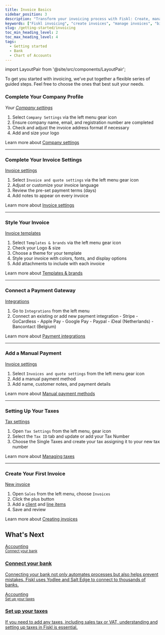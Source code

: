 ```yaml
---
title: Invoice Basics
sidebar_position: 3
description: "Transform your invoicing process with Fiskl: Create, manage, and send professional invoices effortlessly to improve cash flow."
keywords: ["Fiskl invoicing", "create invoices", "manage invoices", "billing software", "small business invoicing"]
slug: /getting-started/invoicing
toc_min_heading_level: 2
toc_max_heading_level: 4
tags:
  - Getting started
  - Bank
  - Chart of Accounts
---
```


import LayoutPair from '@site/src/components/LayoutPair';

To get you started with invoicing, we've put together a flexible series of guided steps. Feel free to choose the ones that best suit your needs.

### Complete Your Company Profile

<LayoutPair imageUrl="https://demo.fiskl.com/e/cm0uxw7kx0018mi0chns4t653/tour">

  *Your [Company settings](https://my.fiskl.com/company-settings)*

  1. Select `Company Settings` via the left menu gear icon
  1. Ensure company name, email, and registration number are completed
  1. Check and adjust the invoice address format if necessary
  1. Add and size your logo

  Learn more about [Company settings](/docs/settings/company-settings)

</LayoutPair>

---

### Complete Your Invoice Settings

<LayoutPair imageUrl="https://demo.fiskl.com/e/cm0rynvqs002lmc0cpkgu0dwo/tour">

  [Invoice settings](https://my.fiskl.com/invoice-settings)

  1. Select `Invoice and quote settings` via the left menu gear icon
  2. Adjust or customize your invoice language
  3. Review the pre-set payment terms (days)
  4. Add notes to appear on every invoice

  Learn more about [Invoice settings](/docs/settings/invoice-quote-settings)

</LayoutPair>

---

### Style Your Invoice

<LayoutPair imageUrl="https://demo.fiskl.com/e/cm0tlb1ud005ul50ci95817tk/tour">

  [Invoice templates](https://my.fiskl.com/templates)

  1. Select `Templates & brands` via the left menu gear icon
  2. Check your Logo & size
  3. Choose a theme for your template
  4. Style your invoice with colors, fonts, and display options
  5. Add attachments to include with each invoice

  Learn more about [Templates & brands](/docs/settings/template-brand-settings)

</LayoutPair>

---

### Connect a Payment Gateway

<LayoutPair imageUrl="https://demo.fiskl.com/e/clzv0z7060003le0czr4k4kz0/tour">

  [Integrations](https://my.fiskl.com/integration/payment)

  1. Go to `Integrations` from the left menu
  2. Connect an existing or add new payment integration
    - Stripe
    - GoCardless
    - Apple Pay
    - Google Pay
    - Paypal
    - iDeal (Netherlands)
    - Bancontact (Belgium)

  Learn more about [Payment integrations](/docs/category/payment-gateways)

</LayoutPair>

---

### Add a Manual Payment

<LayoutPair imageUrl="https://demo.fiskl.com/e/cm0wf67ti00qild0cnhw88em9/tour">

  [Invoice settings](https://my.fiskl.com/invoice-settings)

  1. Select `Invoices and quote settings` from the left menu gear icon
  2. Add a manual payment method
  3. Add name, customer notes, and payment details

  Learn more about [Manual payment methods](/docs/settings/invoice-quote-settings#payment-methods)

</LayoutPair>

---

### Setting Up Your Taxes

<LayoutPair imageUrl="https://demo.fiskl.com/e/cm0qqxc0l004sl90cwm6djnbn/tour">

  [Tax settings](https://my.fiskl.com/manage-taxes)

  1. Open `Tax Settings` from the left menu, gear icon
  1. Select the `Tax ID` tab and update or add your Tax Number
  1. Choose the Single Taxes and create your tax assigning it to your new tax number

  Learn more about [Managing taxes](../Settings-Configurations/tax-settings.md)

</LayoutPair>

---

### Create Your First Invoice

<LayoutPair imageUrl="https://demo.fiskl.com/e/cm0wfvu4u00qkld0cqtctbx3v/tour">

  [New invoice](https://my.fiskl.com/invoices/new)

  1. Open `Sales` from the left menu, choose `Invoices`
  2. Click the plus button
  3. Add a [client](../Core-Features/Clients-Vendors/clients.md) and [line items](../Core-Features/Line-Items/_category_.json)
  4. Save and review

  Learn more about [Creating invoices](../Core-Features/Invoicing/creating-invoices)

</LayoutPair>

## What's Next

  <CardContainer>

<div className="card-grid invoicing-cards">
  <a href="/docs/getting-started/accounting#connect-your-bank">
    <div className="container_card">
      <div className="card__header">
        <div>Accounting</div>
        <small>Connect your bank</small>
        <div style={{ width: '80%', height: '2px', backgroundColor: 'white', margin: '1rem auto' }}></div>
      </div>
      <div className="card__body">
        <h3>Connect your bank</h3>
        <p>
          Connecting your bank not only automates processes but also helps prevent mistakes. Fiskl uses Yodlee and Salt Edge to connect to thousands of banks.
        </p>
      </div>
    </div>
  </a>

  <a href="/docs/settings/tax-settings">
    <div className="container_card">
      <div className="card__header">
        <div>Accounting</div>
        <small>Set up your taxes</small>
        <div style={{ width: '80%', height: '2px', backgroundColor: 'white', margin: '1rem auto' }}></div>
      </div>
      <div className="card__body">
        <h3>Set up your taxes</h3>
        <p>
          If you need to add any taxes, including sales tax or VAT, understanding and setting up taxes in Fiskl is essential.
        </p>
      </div>
    </div>
  </a>
</div>
  </CardContainer>
